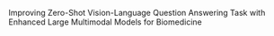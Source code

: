 Improving Zero-Shot Vision-Language Question Answering Task with Enhanced Large Multimodal Models for Biomedicine
